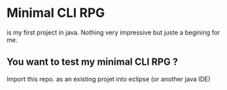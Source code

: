 Minimal CLI RPG
===============
is my first project in java. 
Nothing very impressive but juste a begining for me.

You want to test my minimal CLI RPG ? 
-------------------------------------
Import this repo. as an existing projet into eclipse (or another java IDE)

